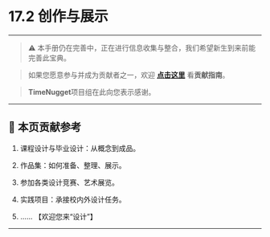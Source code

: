 # 17.2 创作与展示

---

> ⚠️ 本手册仍在完善中，正在进行信息收集与整合，我们希望新生到来前能完善此宝典。  

> 如果您愿意参与并成为贡献者之一，欢迎 **[点击这里](/CONTRIBUTING.md)** 看**贡献指南**。

> **TimeNugget**项目组在此向您表示感谢。

---

## 📌 本页贡献参考

1. 课程设计与毕业设计：从概念到成品。

2. 作品集：如何准备、整理、展示。

3. 参加各类设计竞赛、艺术展览。

4. 实践项目：承接校内外设计任务。

5. ……  【欢迎您来“设计”】

---
